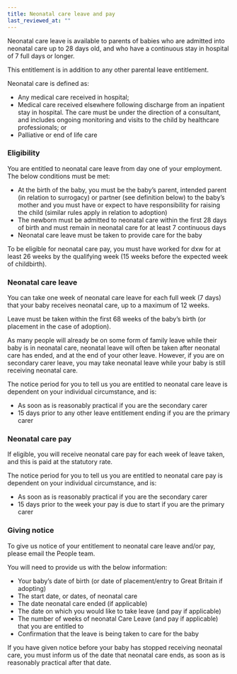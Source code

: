 ```yaml
---
title: Neonatal care leave and pay
last_reviewed_at: ""
---
```

Neonatal care leave is available to parents of babies who are admitted into neonatal care up to 28 days old, and who have a continuous stay in hospital of 7 full days or longer.

This entitlement is in addition to any other parental leave entitlement.

Neonatal care is defined as:

* Any medical care received in hospital;
* Medical care received elsewhere following discharge from an inpatient stay in hospital. The care must be under the direction of a consultant, and includes ongoing monitoring and visits to the child by healthcare professionals; or
* Palliative or end of life care

### Eligibility

You are entitled to neonatal care leave from day one of your employment. The below conditions must be met:

* At the birth of the baby, you must be the baby’s parent, intended parent (in relation to surrogacy) or partner (see definition below) to the baby’s mother and you must have or expect to have responsibility for raising the child (similar rules apply in relation to adoption)
* The newborn must be admitted to neonatal care within the first 28 days of birth and must remain in neonatal care for at least 7 continuous days
* Neonatal care leave must be taken to provide care for the baby

To be eligible for neonatal care pay, you must have worked for dxw for at least 26 weeks by the qualifying week (15 weeks before the expected week of childbirth).

### Neonatal care leave

You can take one week of neonatal care leave for each full week (7 days) that your baby receives neonatal care, up to a maximum of 12 weeks. 

Leave must be taken within the first 68 weeks of the baby’s birth (or placement in the case of adoption). 

As many people will already be on some form of family leave while their baby is in neonatal care, neonatal leave will often be taken after neonatal care has ended, and at the end of your other leave. However, if you are on secondary carer leave, you may take neonatal leave while your baby is still receiving neonatal care.

The notice period for you to tell us you are entitled to neonatal care leave is dependent on your individual circumstance, and is:

* As soon as is reasonably practical if you are the secondary carer
* 15 days prior to any other leave entitlement ending if you are the primary carer

### Neonatal care pay

If eligible, you will receive neonatal care pay for each week of leave taken, and this is paid at the statutory rate.

The notice period for you to tell us you are entitled to neonatal care pay is dependent on your individual circumstance, and is:

* As soon as is reasonably practical if you are the secondary carer
* 15 days prior to the week your pay is due to start if you are the primary carer

### Giving notice

To give us notice of your entitlement to neonatal care leave and/or pay, please email the People team.

You will need to provide us with the below information:

* Your baby’s date of birth (or date of placement/entry to Great Britain if adopting)
* The start date, or dates, of neonatal care
* The date neonatal care ended (if applicable)
* The date on which you would like to take leave (and pay if applicable)
* The number of weeks of neonatal Care Leave (and pay if applicable) that you are entitled to
* Confirmation that the leave is being taken to care for the baby

If you have given notice before your baby has stopped receiving neonatal care, you must inform us of the date that neonatal care ends, as soon as is reasonably practical after that date.
